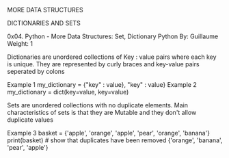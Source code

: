 MORE DATA STRUCTURES

DICTIONARIES AND SETS

0x04. Python - More Data Structures: Set, Dictionary
Python
 By: Guillaume
 Weight: 1

Dictionaries are unordered collections of Key : value pairs where each key is unique. They are represented by curly braces and key-value pairs seperated by colons

Example 1
	my_dictionary = {"key" : value}, "key" : value}
Example 2
	my_dictionary = dict(key=value, key=value)

Sets are unordered collections with no duplicate elements. Main characteristics of sets is that they are Mutable and they don't allow duplicate values

Example 3
	basket = {'apple', 'orange', 'apple', 'pear', 'orange', 'banana'}
	print(basket) # show that duplicates have been removed
	{'orange', 'banana', 'pear', 'apple'}
